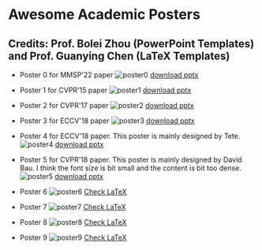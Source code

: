 # Awesome Academic Posters
## Credits: Prof. Bolei Zhou (PowerPoint Templates) and Prof. Guanying Chen (LaTeX Templates)

* Poster 0 for MMSP'22 paper
![poster0](https://user-images.githubusercontent.com/31528604/198813122-c23a9224-2d92-446e-af4d-1656c5797918.png)
[download pptx](https://github.com/SuperBruceJia/Poster_Template/blob/main/NLNet_Poster.pptx)

* Poster 1 for CVPR'15 paper
![poster1](poster_cvpr15_CAM.jpg)
[download pptx](poster_cvpr15_CAM.pptx?raw=true)

* Poster 2 for CVPR'17 paper
![poster2](poster_cvpr17_ade20k.jpg)
[download pptx](poster_cvpr17_ade20k.pptx?raw=true)

* Poster 3 for ECCV'18 paper
![poster3](poster_eccv18_trn.jpg)
[download pptx](poster_eccv18_trn.pptx?raw=true)

* Poster 4 for ECCV'18 paper. This poster is mainly designed by Tete. 
![poster4](poster_eccv18_upernet.jpg)
[download pptx](poster_eccv18_upernet.pptx?raw=true)

* Poster 5 for CVPR'18 paper. This poster is mainly designed by David Bau. I think the font size is bit small and the content is bit too dense.
![poster5](poster_cvpr18_netdissect.jpg)
[download pptx](http://netdissect.csail.mit.edu/poster/poster_v3.pptx)

* Poster 6
![poster6](https://user-images.githubusercontent.com/31528604/198813172-b43ffd64-a57a-437a-9a99-4922b0645fbb.png)
[Check LaTeX](https://github.com/SuperBruceJia/Poster_Template/blob/main/DeepHDRVideo_Poster_LaTex/poster_landscape.tex)

* Poster 7
![poster7](https://user-images.githubusercontent.com/31528604/198813248-54daca74-0130-4d98-9a3c-adfc2d829db8.png)
[Check LaTeX](https://github.com/SuperBruceJia/Poster_Template/blob/main/PS-FCN_Poster_LaTex/poster_landscape.tex)

* Poster 8
![poster8](https://user-images.githubusercontent.com/31528604/198813267-fc477b51-f971-44d3-bf86-692965d01cc1.png)
[Check LaTeX](https://github.com/SuperBruceJia/Poster_Template/blob/main/SDPS-Net_Poster_LaTex/poster_landscape.tex)

* Poster 9
![poster9](https://user-images.githubusercontent.com/31528604/198813294-1bf30b66-fcbd-4e0b-9851-6a1b3086773c.png)
[Check LaTeX](https://github.com/SuperBruceJia/Poster_Template/blob/main/TOM-Net_Poster_LaTex/poster_landscape.tex)
